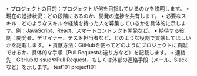 •	プロジェクトの目的：プロジェクトが何を目指しているのかを説明します。
•	現在の進捗状況：どの段階にあるのか、開発の進捗を共有します。
•	必要なスキル：どのようなスキルや経験を持った人を募集しているかを具体的に示します。例：JavaScript、React、スマートコントラクト開発など。
•	期待する役割：開発者、デザイナー、テスト担当者など、どのような役割で貢献してほしいかを記載します。
•	貢献方法：GitHubを使ってどのようにプロジェクトに貢献できるか、具体的な手順（Pull Requestの送り方など）を記載します。
•	連絡先：GitHubのIssueやPull Request、もしくは外部の連絡手段（メール、Slackなど）を示します。
test101
project101
